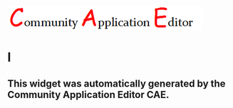 ![CAE](https://github.com/patricia-cae/CAE-Deployment-Temp/blob/gh-pages/frontendComponent-111/img/logo.png)  

l
===================


This widget was automatically generated by the Community Application Editor CAE.  
---------------
